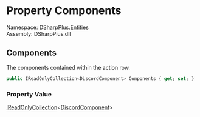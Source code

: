 # Property Components

Namespace: [DSharpPlus.Entities](DSharpPlus.Entities.md)  
Assembly: DSharpPlus.dll

## <a id="DSharpPlus_Entities_DiscordActionRowComponent_Components"></a>Components

The components contained within the action row.

```csharp
public IReadOnlyCollection<DiscordComponent> Components { get; set; }
```

### Property Value

[IReadOnlyCollection](https://learn.microsoft.com/dotnet/api/system.collections.generic.ireadonlycollection\-1)<[DiscordComponent](DSharpPlus.Entities.DiscordComponent.md)\>

